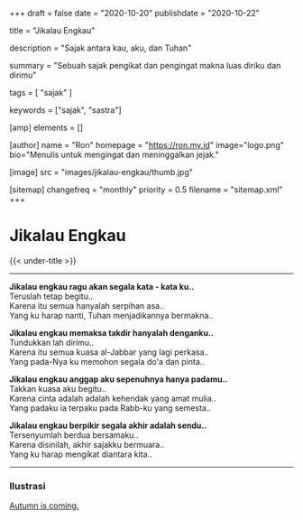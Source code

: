+++
draft = false
date = "2020-10-20"
publishdate = "2020-10-22"

title = "Jikalau Engkau"

description = "Sajak antara kau, aku, dan Tuhan"

summary = "Sebuah sajak pengikat dan pengingat makna luas diriku dan dirimu"

tags = [
    "sajak"
]

keywords = ["sajak", "sastra"]

[amp]
    elements = []

[author]
    name = "Ron"
    homepage = "https://ron.my.id"
    image="logo.png"
    bio="Menulis untuk mengingat dan meninggalkan jejak."

[image]
    src = "images/jikalau-engkau/thumb.jpg"

[sitemap]
    changefreq = "monthly"
    priority = 0.5
    filename = "sitemap.xml"
+++

# Jikalau Engkau

{{< under-title >}}

---

**Jikalau engkau ragu akan segala kata - kata ku..**
</br>
Teruslah tetap begitu..
</br>
Karena itu semua hanyalah serpihan asa..
</br>
Yang ku harap nanti, Tuhan menjadikannya bermakna..

**Jikalau engkau memaksa takdir hanyalah denganku..**
</br>
Tundukkan lah dirimu..
</br>
Karena itu semua kuasa al-Jabbar yang lagi perkasa..
</br>
Yang pada-Nya ku memohon segala do'a dan pinta..

**Jikalau engkau anggap aku sepenuhnya hanya padamu..**
</br>
Takkan kuasa aku begitu..
</br>
Karena cinta adalah adalah kehendak yang amat mulia..
</br>
Yang padaku ia terpaku pada Rabb-ku yang semesta..

**Jikalau engkau berpikir segala akhir adalah sendu..**
</br>
Tersenyumlah berdua bersamaku..
</br>
Karena disinilah, akhir sajakku bermuara..
</br>
Yang ku harap mengikat diantara kita..

---

### **Ilustrasi**

[Autumn is coming.](https://www.pixiv.net/en/artworks/85148737)
